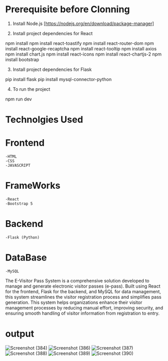 
# Prerequisite before Clonning

1) Install Node.js [https://nodejs.org/en/download/package-manager]

2) Install project dependencies for React

npm install npm install react-toastify npm install react-router-dom npm install react-google-recaptcha npm install react-tooltip npm install axios npm install chart.js npm install react-icons npm install react-chartjs-2 npm install bootstrap

3) Install project dependencies for Flask


pip install flask pip install mysql-connector-python

4) To run the project

npm run dev

# Technolgies Used
   # Frontend
    -HTML
    -CSS
    -JAVASCRIPT
  # FrameWorks
    -React
    -Bootstrap 5

  # Backend
    -Flask (Python)
  # DataBase
    -MySQL 

The E-Visitor Pass System is a comprehensive solution developed to manage and generate electronic visitor passes (e-pass). Built using React for the frontend, Flask for the backend, and MySQL for data management, this system streamlines the visitor registration process and simplifies pass generation.
This system helps organizations enhance their visitor management processes by reducing manual effort, improving security, and ensuring smooth handling of visitor information from registration to entry.

# output

![Screenshot (384)](https://github.com/user-attachments/assets/d66bc2c1-8467-4e1d-877d-2e2e62dfec6c)
![Screenshot (386)](https://github.com/user-attachments/assets/015b3feb-bcd3-40e1-bda3-61cef61d5ba1)
![Screenshot (387)](https://github.com/user-attachments/assets/ed2e98e9-7435-4270-b05d-c6b59488746a)
![Screenshot (388)](https://github.com/user-attachments/assets/0d89ee77-766b-4e69-8881-c01a73b1f609)
![Screenshot (389)](https://github.com/user-attachments/assets/d278fbdb-8c76-4234-852d-9bba83cc84b9)
![Screenshot (390)](https://github.com/user-attachments/assets/f26e9147-f36d-49da-b368-98112eca6c98)

